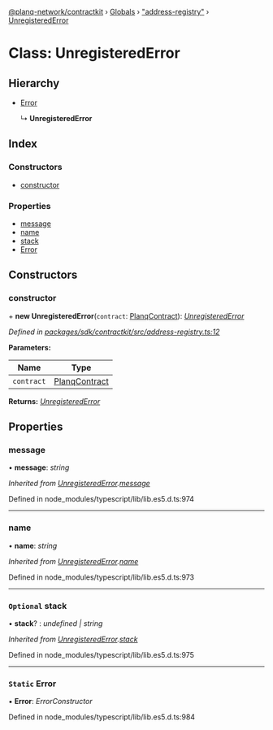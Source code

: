 [@planq-network/contractkit](../README.md) › [Globals](../globals.md) › ["address-registry"](../modules/_address_registry_.md) › [UnregisteredError](_address_registry_.unregisterederror.md)

# Class: UnregisteredError

## Hierarchy

* [Error](_address_registry_.unregisterederror.md#static-error)

  ↳ **UnregisteredError**

## Index

### Constructors

* [constructor](_address_registry_.unregisterederror.md#constructor)

### Properties

* [message](_address_registry_.unregisterederror.md#message)
* [name](_address_registry_.unregisterederror.md#name)
* [stack](_address_registry_.unregisterederror.md#optional-stack)
* [Error](_address_registry_.unregisterederror.md#static-error)

## Constructors

###  constructor

\+ **new UnregisteredError**(`contract`: [PlanqContract](../enums/_base_.planqcontract.md)): *[UnregisteredError](_address_registry_.unregisterederror.md)*

*Defined in [packages/sdk/contractkit/src/address-registry.ts:12](https://github.com/planq-network/planq-sdk/blob/master/packages/sdk/contractkit/src/address-registry.ts#L12)*

**Parameters:**

Name | Type |
------ | ------ |
`contract` | [PlanqContract](../enums/_base_.planqcontract.md) |

**Returns:** *[UnregisteredError](_address_registry_.unregisterederror.md)*

## Properties

###  message

• **message**: *string*

*Inherited from [UnregisteredError](_address_registry_.unregisterederror.md).[message](_address_registry_.unregisterederror.md#message)*

Defined in node_modules/typescript/lib/lib.es5.d.ts:974

___

###  name

• **name**: *string*

*Inherited from [UnregisteredError](_address_registry_.unregisterederror.md).[name](_address_registry_.unregisterederror.md#name)*

Defined in node_modules/typescript/lib/lib.es5.d.ts:973

___

### `Optional` stack

• **stack**? : *undefined | string*

*Inherited from [UnregisteredError](_address_registry_.unregisterederror.md).[stack](_address_registry_.unregisterederror.md#optional-stack)*

Defined in node_modules/typescript/lib/lib.es5.d.ts:975

___

### `Static` Error

▪ **Error**: *ErrorConstructor*

Defined in node_modules/typescript/lib/lib.es5.d.ts:984
